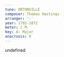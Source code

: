 ```yaml
---
tune: ORTONVILLE
composer: Thomas Hastings
arranger: '-'
year: 1792-1872
meter: C.M.
key: A♭ Major
anacrusis: 0
---
```

undefined